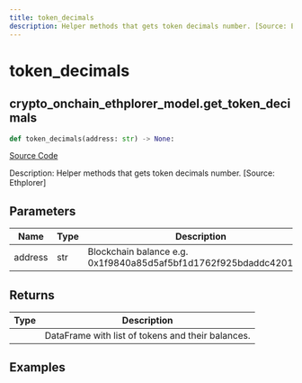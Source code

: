 ```yaml
---
title: token_decimals
description: Helper methods that gets token decimals number. [Source: Ethplorer]
---
```

# token_decimals

## crypto_onchain_ethplorer_model.get_token_decimals

```python
def token_decimals(address: str) -> None:
```
[Source Code](https://github.com/OpenBB-finance/OpenBBTerminal/tree/main/openbb_terminal/cryptocurrency/onchain/ethplorer_model.py#L175)

Description: Helper methods that gets token decimals number. [Source: Ethplorer]

## Parameters

| Name | Type | Description | Default | Optional |
| ---- | ---- | ----------- | ------- | -------- |
| address | str | Blockchain balance e.g. 0x1f9840a85d5af5bf1d1762f925bdaddc4201f984 | None | False |

## Returns

| Type | Description |
| ---- | ----------- |
|  | DataFrame with list of tokens and their balances. |

## Examples

